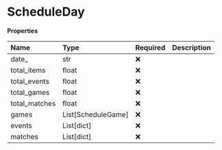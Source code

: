 # ScheduleDay

**Properties**

| Name          | Type               | Required | Description |
| :------------ | :----------------- | :------- | :---------- |
| date\_        | str                | ❌       |             |
| total_items   | float              | ❌       |             |
| total_events  | float              | ❌       |             |
| total_games   | float              | ❌       |             |
| total_matches | float              | ❌       |             |
| games         | List[ScheduleGame] | ❌       |             |
| events        | List[dict]         | ❌       |             |
| matches       | List[dict]         | ❌       |             |

<!-- This file was generated by liblab | https://liblab.com/ -->
